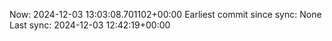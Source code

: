 Now: 2024-12-03 13:03:08.701102+00:00 Earliest commit since sync: None Last sync: 2024-12-03 12:42:19+00:00
